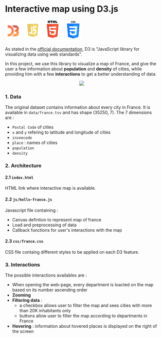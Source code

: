 <h1>Interactive map using D3.js</h1></

<p align="center">
  <img src='img/technos.png' height=70 width=250 />
</p>

As stated in the [official documentation](https://github.com/d3/d3/wiki), D3 is "JavaScript library for visualizing data  using web standards".

In this project, we use this library to visualize a map of France, and give the user a few information about **population** and **density** of cities, while providing him with a few **interactions** to get a better understanding of data.

<p align="center">
    <img src='img/map.gif'>
</p>

### 1. Data

The original dataset contains information about every city in France. It is available in `data/france.tsv` and has shape (35250, 7).
The 7 dimensions are :
* `Postal Code` of cities  
* `x` and `y` refering to latitude and longitude of cities  
* `inseecode`  
* `place` : names of cities  
* `population`  
* `density`  

### 2. Architecture  

#### 2.1 `index.html`  

HTML link where interactive map is available.

#### 2.2 `js/hello-france.js`  

Javascript file containing :  
* Canvas defintion to represent map of france  
* Load and preprocessing of data  
* Callback functions for user's interactions with the map  

#### 2.3 `css/france.css`  

CSS file containg different styles to be applied on each D3 feature.

### 3. Interactions

The possible interactions availables are : 
* When opening the web-page, every department is loacted on the map based on its number ascending order
* **Zooming**  
* **Filtering data** : 
    - a checkbox allows user to filter the map and sees cities with more than 20K inhabitants only  
    - buttons allow user to filter the map according to departments in France  
* **Hovering** : information about hovered places is displayed on the right of the screen


